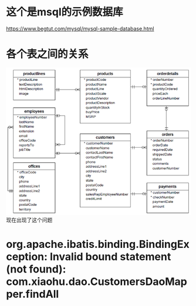 # 这个是msql的示例数据库
https://www.begtut.com/mysql/mysql-sample-database.html
# 各个表之间的关系
![img.png](SSM_mybatis/img.png)
现在出现了这个问题
# org.apache.ibatis.binding.BindingException: Invalid bound statement (not found): com.xiaohu.dao.CustomersDaoMapper.findAll